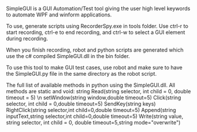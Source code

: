 SimpleGUI is a GUI Automation/Test tool giving the user high level keywords to automate WPF and winform applications.

To use, generate scripts using RecorderSpy.exe in tools folder. Use ctrl-r to start recording, ctrl-e to end recording, and ctrl-w to select a GUI element during recording.

When you finish recording, robot and python scripts are generated which use the c# compiled SimpleGUI.dll in the bin folder.

To use this tool to make GUI test cases, use robot and make sure to have the SimpleGUI.py file in the same directory as the robot script.

The full list of available methods in python using the SimpleGUI.dll. All methods are static and void:
	string Read(string selector, int child = 0, double timeout = 5) \n
	setWindow(string window,double timeout=5)
	Click(string selector, int child = 0,double timeout=5)
	SendKey(string keys)
	RightClick(string selector,int child=0,double timeout=5)
	Append(string inputText,string selector,int child=0,double timeout=5)
	Write(string value, string selector, int child = 0, double timeout=5,string mode="overwrite")
	
